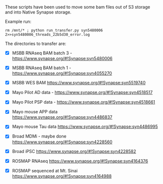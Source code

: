 These scripts have been used to move some bam files out of S3 storage and into Native Synapse storage.


Example run:
```
rm /mnt/* ; python run_transfer.py syn5480006 2>>syn5480006_threads_22b5d30_error.log
```

The directories to transfer are:

- [x] MSBB RNAseq BAM batch 3 - https://www.synapse.org/#!Synapse:syn5480006

- [x] MSBB RNAseq BAM batch 1 - https://www.synapse.org/#!Synapse:syn4055270

- [x] MSBB WES BAM https://www.synapse.org/#!Synapse:syn5519740



- [x] Mayo Pilot AD data - https://www.synapse.org/#!Synapse:syn4518517

- [x] Mayo Pilot PSP data - https://www.synapse.org/#!Synapse:syn4518661

- [x] Mayo mouse APP data https://www.synapse.org/#!Synapse:syn4486837

- [x] Mayo mouse Tau data https://www.synapse.org/#!Synapse:syn4486995



- [x] Broad MDMi - maybe done https://www.synapse.org/#!Synapse:syn4228560

- [x] Broad iPSC https://www.synapse.org/#!Synapse:syn4228582

- [x] ROSMAP RNAseq https://www.synapse.org/#!Synapse:syn4164376

- [x] ROSMAP sequenced at Mt. Sinai https://www.synapse.org/#!Synapse:syn4164988


